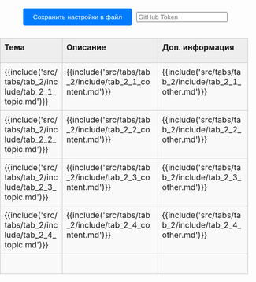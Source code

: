 <style>
:root {
    --content-max-width: 97%;
}

/* Базовые сбросы и контейнеры */
html, body {
    margin: 0;
    padding: 0;
    width: 100%;
    height: 100%;
}

.container {
    width: 100%;
    box-sizing: border-box;
    margin: 0;
    padding: 0;
}

/* Навигация (если используется) */
.nav-chapters {
    min-width: 20px;
}

/* Стили таблицы - ОБНОВЛЕНО */
.data-table {
    width: 100%;
    border-collapse: collapse;
    margin: 20px auto;
    table-layout: fixed;
}

.data-table col:nth-child(1) { width: 200px; }
.data-table col:nth-child(2) { width: 300px; }
.data-table col:nth-child(3) { width: 250px; }

/* Общие стили ячеек - ОБНОВЛЕНО */
.data-table tr {
    height: auto; /* Автоматическая высота строки */
}

.data-table td, .data-table th {
    border: 1px solid #ccc;
    position: relative;
    padding: 0;
    vertical-align: top;
    background-color: #f9f9f9; /* Фон по умолчанию для всей ячейки */
    height: auto;
}

/* Стили заголовков */
.data-table th {
    background-color: #eeeeee;
    font-weight: bold;
    height: 50px; /* Фиксированная высота для заголовков */
}

/* Контейнер содержимого ячейки - ОБНОВЛЕНО */
.data-table .cell-content {
    display: block;
    width: 100%;
    min-height: 40px;
    padding: 8px;
    box-sizing: border-box;
    background-color: transparent; /* Делаем внутренний div прозрачным */
    text-align: left;
    outline: none;
}

/* Редактируемые ячейки */
.data-table td .cell-content[contenteditable="true"] {
    background-color: #f9f9f9;
    word-wrap: break-word;
    overflow-wrap: anywhere;
}

.data-table td .cell-content[contenteditable="true"]:focus {
    background-color: #fff;
    box-shadow: 0 0 5px rgba(0,123,255,0.5);
}

/* Панель управления */
.controls {
    text-align: center;
    margin: 20px;
}

.controls button {
    margin: 5px;
    padding: 10px 20px;
    background-color: #007bff;
    color: white;
    border: none;
    border-radius: 4px;
    cursor: pointer;
}

.controls button:hover {
    background-color: #0056b3;
}

.file-input {
    margin: 10px;
}

/* Настройки таблицы */
.settings-trigger {
    position: absolute;
    top: 0;
    right: 0;
    width: 20px;
    height: 20px;
    cursor: pointer;
    z-index: 10;
    border-radius: 0 0 0 8px;
}

.settings-trigger:hover {
    background-color: rgba(0,123,255,0.1);
}

.settings-menu {
    display: none;
    position: absolute;
    top: 20px;
    right: 2px;
    background: #fff;
    border: 1px solid #ccc;
    padding: 4px;
    border-radius: 4px;
    white-space: nowrap;
    box-shadow: 0 2px 5px rgba(0,0,0,0.2);
    z-index: 100;
    font-size: 12px;
}

.show-settings .settings-menu {
    display: flex;
    gap: 8px;
    align-items: center;
}

.settings-menu label {
    display: flex;
    align-items: center;
    gap: 4px;
}

.settings-menu input[type="number"],
.settings-menu select,
.settings-menu input[type="color"] {
    width: 50px;
    font-size: 12px;
}

/* Ресайзер колонок */
.column-resizer {
    position: absolute;
    top: 0;
    right: -2px;
    width: 4px;
    height: 100%;
    cursor: col-resize;
    background: transparent;
    z-index: 5;
}

.column-resizer:hover {
    background: rgba(0,123,255,0.3);
}

/* Стили для блоков кода */
.data-table .cell-content pre {
    margin: 0;
    padding: 0px;
    background:rgb(245, 245, 245);
    border-radius: 4px;
    overflow-x: auto;
}

.data-table .cell-content code {
    font-family: Consolas, Monaco, 'Andale Mono', monospace;
    font-size: 0.9em;
}

#status {
    position: fixed;
    bottom: 20px;
    left: 50%;
    transform: translateX(-50%);
    padding: 10px 20px;
    background: rgba(0,0,0,0.7);
    color: white;
    border-radius: 5px;
    z-index: 1000;
    opacity: 1;
    transition: opacity 0.3s;
}
</style>
<div class="container">
    <div class="controls">
        <button id="saveSettingsBtn">Сохранить настройки в файл</button>
        <input type="password" id="token" placeholder="GitHub Token" />
    </div>
    <table class="data-table" id="dataTable">
        <colgroup>
            <col id="tab_2_col-0">
            <col id="tab_2_col-1">
            <col id="tab_2_col-2">
        </colgroup>
        <thead>
            <tr id="tab_2_header_row">
                <th id="tab_2_header_topic"><div class="cell-content" contenteditable="true">Тема</div></th>
                <th id="tab_2_header_content"><div class="cell-content" contenteditable="true">Описание</div></th>
                <th id="tab_2_header_other"><div class="cell-content" contenteditable="true">Доп. информация</div></th>
            </tr>
        </thead>
        <tbody>
            <tr id="tab_2_1">
                <td id="tab_2_1_topic"><div class="cell-content" contenteditable="true">{{include('src/tabs/tab_2/include/tab_2_1_topic.md')}}</div></td>
                <td id="tab_2_1_content"><div class="cell-content" contenteditable="true">{{include('src/tabs/tab_2/include/tab_2_1_content.md')}}</div></td>
                <td id="tab_2_1_other"><div class="cell-content" contenteditable="true">{{include('src/tabs/tab_2/include/tab_2_1_other.md')}}</div></td>
            </tr>
            <tr id="tab_2_2">
                <td id="tab_2_2_topic"><div class="cell-content" contenteditable="true">{{include('src/tabs/tab_2/include/tab_2_2_topic.md')}}</div></td>
                <td id="tab_2_2_content"><div class="cell-content" contenteditable="true">{{include('src/tabs/tab_2/include/tab_2_2_content.md')}}</div></td>
                <td id="tab_2_2_other"><div class="cell-content" contenteditable="true">{{include('src/tabs/tab_2/include/tab_2_2_other.md')}}</div></td>
            </tr>
            <tr id="tab_2_3">
                <td id="tab_2_3_topic"><div class="cell-content" contenteditable="true">{{include('src/tabs/tab_2/include/tab_2_3_topic.md')}}</div></td>
                <td id="tab_2_3_content"><div class="cell-content" contenteditable="true">{{include('src/tabs/tab_2/include/tab_2_3_content.md')}}</div></td>
                <td id="tab_2_3_other"><div class="cell-content" contenteditable="true">{{include('src/tabs/tab_2/include/tab_2_3_other.md')}}</div></td>
            </tr>
            <tr id="tab_2_4">
                <td id="tab_2_4_topic"><div class="cell-content" contenteditable="true">{{include('src/tabs/tab_2/include/tab_2_4_topic.md')}}</div></td>
                <td id="tab_2_4_content"><div class="cell-content" contenteditable="true">{{include('src/tabs/tab_2/include/tab_2_4_content.md')}}</div></td>
                <td id="tab_2_4_other"><div class="cell-content" contenteditable="true">{{include('src/tabs/tab_2/include/tab_2_4_other.md')}}</div></td>
            </tr>
            <tr id="tab_2_5">
                <td id="tab_2_5_topic"><div class="cell-content" contenteditable="true"></div></td>
                <td id="tab_2_5_content"><div class="cell-content" contenteditable="true"></div></td>
                <td id="tab_2_5_other"><div class="cell-content" contenteditable="true"></div></td>
            </tr>         
        </tbody>
    </table>
    <div class="status" id="tab_2_status"></div>
</div>

<script>
// Глобальные переменные
const isGitHubPages = window.location.host.includes('github.io');
const basePath = isGitHubPages ? '/snippet-stash' : '';
const currentTabId = 'tab_2'; // Идентификатор текущей вкладки
const owner = 'Jekahome';
const repo = 'snippet-stash';
const path = 'src/config/table-settings.json'; 
const branch = 'main';

// Инициализация при загрузке страницы
window.addEventListener('DOMContentLoaded', async () => {
    try {
        // 1. Инициализируем indexstore
        initIndexStore();
        
        // 2. Загружаем настройки из файла ТОЛЬКО если их нет в indexstore
        if (!window.indexstore.settings[currentTabId]) {
            console.log('Загружаем настройки из файла ТОЛЬКО если их нет в indexstore');
            await loadSettingsFromFile();
        }
        
        // 3. Применяем настройки и контент из indexstore
        initTableFromIndexStore();
        
        showFeedback("Таблица готова к работе");
    } catch (error) {
        console.error("Ошибка инициализации:", error);
        showFeedback("Ошибка загрузки таблицы", true);
    }
});

// 1. Инициализация indexstore как единого источника данных
function initIndexStore() {
    window.indexstore = window.indexstore || {
        settings: {}, // Настройки таблицы (размеры, цвета, шрифты)
        content: {}   // Содержимое ячеек
    };
    
    if (!window.indexstore.settings[currentTabId]) {
        window.indexstore.settings[currentTabId] = {};
    }
    
    if (!window.indexstore.content[currentTabId]) {
        window.indexstore.content[currentTabId] = {};
    }
}

// 2. Загрузка настроек из файла в indexstore
async function loadSettingsFromFile() {
    console.log('Loading settings from file to indexstore...');
    try {
        const response = await fetch(`${basePath}/config/table-settings.json`);
        if (!response.ok) throw new Error("Файл настроек не найден");
        
        const settingsText = await response.text();
        // Сохраняем в indexstore
        window.indexstore.settings[currentTabId] = JSON.parse(settingsText);
        console.log('Settings loaded to indexstore');
    } catch (error) {
        console.warn("Используются настройки по умолчанию:", error);
        initDefaultSettingsInIndexStore();
    }
}

// Настройки по умолчанию в indexstore
function initDefaultSettingsInIndexStore() {
    const defaultSettings = {
        columns: [
            { width: 200 },
            { width: 500 },
            { width: 50 }
        ],
        cells: {
            [`${currentTabId}_header_topic`]: {
                fontSize: "16px",
                backgroundColor: "black",
                contentType: "text",
                width: 200
            },
            [`${currentTabId}_header_content`]: {
                fontSize: "16px",
                backgroundColor: "#f0f0f0",
                contentType: "text",
                width: 300
            },
            [`${currentTabId}_header_other`]: {
                fontSize: "16px",
                backgroundColor: "#f0f0f0",
                contentType: "text",
                width: 250
            }
        }
    };
    
    window.indexstore.settings[currentTabId] = defaultSettings;
}

// 3. Инициализация таблицы из indexstore
function initTableFromIndexStore() {
    const cells = document.querySelectorAll('.data-table td, .data-table th');
    
    cells.forEach((cell) => {
        if (cell.tagName === 'TH' && !cell.querySelector('.cell-content')) {
            const contentWrapper = document.createElement('div');
            contentWrapper.className = 'cell-content';
            contentWrapper.contentEditable = true;
            contentWrapper.innerHTML = cell.innerHTML;
            cell.innerHTML = '';
            cell.appendChild(contentWrapper);
        }
        
        // Для ячеек с контентом
        if (cell.tagName === 'TD') {
            const contentWrapper = cell.querySelector('.cell-content') || cell;
            const cellId = getCellId(cell);
            
            // Восстанавливаем контент ИЗ indexstore
            if (window.indexstore.content[currentTabId]?.[cellId] !== undefined) {
                contentWrapper.innerHTML = window.indexstore.content[currentTabId][cellId];
            }
            
            // Обработчик изменений - сохраняем В indexstore
            contentWrapper.addEventListener('input', (e) => {
                updateContentInIndexStore(cellId, e.target.innerHTML);
            });
        }
        
        // Создаем меню настроек...
        setupCellSettingsMenu(cell);
    });

    // Настраиваем глобальный клик для закрытия меню
    setupGlobalClick();

    // Применяем настройки из indexstore
    applySettingsFromIndexStore();
}

// Обновление контента в indexstore
function updateContentInIndexStore(cellId, content) {
    window.indexstore.content[currentTabId][cellId] = content;
    console.log(`Content updated in indexstore for ${cellId}:`, content);
}

// Применение настроек из indexstore
function applySettingsFromIndexStore() {
    const settings = window.indexstore.settings[currentTabId];
    if (!settings) return;
    
    // Применяем настройки колонок
    if (settings.columns) {
        settings.columns.forEach((col, index) => {
            if (col.width) {
                setColumnWidth(index, col.width);
            }
        });
    }
    
    // Применяем настройки ячеек
    if (settings.cells) {
        Object.keys(settings.cells).forEach(cellId => {
            const cell = document.getElementById(cellId); // БЕЗ replace!
            if (cell) {
                applyCellSettings(cell, settings.cells[cellId]);
            } else {
                console.warn('Элемент не найден:', cellId);
            }
        });
    }
}

// Обновление настроек ячейки в indexstore
function updateCellSettingsInIndexStore(cell, newSettings) {
    const settings = window.indexstore.settings[currentTabId];
    if (!settings) return;
    
    let cellId;
    const rowId = cell.parentElement.id.replace(`${currentTabId}_`, '');
    
    if (cell.tagName === 'TH') {
        cellId = `${currentTabId}_header_${getCellType(cell.cellIndex)}`;
    } else {
        cellId = `${currentTabId}_${rowId}_${getCellType(cell.cellIndex)}`;
    }
    
    if (!settings.cells) settings.cells = {};
    settings.cells[cellId] = { ...(settings.cells[cellId] || {}), ...newSettings };
    
    console.log('Updated cell settings in indexstore:', { cellId, newSettings });
}

// Сохранение данных из indexstore
document.getElementById('saveSettingsBtn').addEventListener('click', function() {
    console.log('Saving data from indexstore...');
    
    // Обновляем контент в indexstore из DOM (на случай если что-то не синхронизировалось)
    syncContentToIndexStore();
    
    // Сохраняем данные из indexstore в файл репозитория
    saveToGitHub().then(() => {
        console.log('Data saved successfully from indexstore');
        console.log('Current indexstore:', window.indexstore);
        showFeedback("Все данные сохранены");
    }).catch(error => {
        console.error('Save error:', error);
        showFeedback("Ошибка сохранения", true);
    });
});

// Синхронизация контента в indexstore из DOM
function syncContentToIndexStore() {
    document.querySelectorAll('.data-table td').forEach(td => {
        const cellId = getCellId(td);
        const cleanContent = getCleanCellContent(cellId);
        window.indexstore.content[currentTabId][cellId] = cleanContent;
    });
}

 
// Настройка меню для ячейки
function setupCellSettingsMenu(cell) {
    const trigger = document.createElement('div');
    trigger.className = 'settings-trigger';

    const menu = document.createElement('div');
    menu.className = 'settings-menu';
    
    const isHeader = cell.tagName === 'TH';
    const columnIndex = cell.cellIndex;
    const contentWrapper = cell.querySelector('.cell-content');
    
    let menuHTML = `
        <label>F: <input type="number" class="font-size" value="14" min="8" max="24"></label>
        <label>B: <input type="color" class="bg-color" value="${rgbToHex(getComputedStyle(cell).backgroundColor) || '#f9f9f9'}"></label>
        <label>T:
            <select class="content-type">
                <option value="text">text</option>
                <option value="code">code</option>
                <option value="html">HTML</option>
            </select>
        </label>
    `;
    
    if (isHeader) {
        const currentWidth = getColumnWidth(columnIndex);
        menuHTML += `<label>W: <input type="number" class="column-width" value="${currentWidth}" min="50" max="800"></label>`;
    }
    
    menuHTML += `<label>H: <input type="number" class="row-height" placeholder="auto" min="30" max="1000"></label>`;

    menu.innerHTML = menuHTML;

    setupMenuEvents(cell, menu, contentWrapper);
    setupIconClick(cell, trigger);

    cell.appendChild(trigger);
    cell.appendChild(menu);
}

// Настройка событий меню
function setupMenuEvents(cell, menu, contentWrapper) {
    menu.addEventListener('click', e => e.stopPropagation());
    
    const fontSizeInput = menu.querySelector('.font-size');
    fontSizeInput.addEventListener('input', e => {
        const value = `${e.target.value}px`;
        contentWrapper.style.fontSize = value;
        updateCellSettingsInIndexStore(cell, { fontSize: value });
        showFeedback(`Размер шрифта изменен на ${e.target.value}px`);
    });

    const bgColorInput = menu.querySelector('.bg-color');
    bgColorInput.addEventListener('input', e => {
        cell.style.backgroundColor = e.target.value;
        if (contentWrapper) contentWrapper.style.backgroundColor = 'transparent';
        updateCellSettingsInIndexStore(cell, { backgroundColor: e.target.value });
        showFeedback(`Цвет фона изменен`);
    });

    const contentTypeSelect = menu.querySelector('.content-type');
    if (contentTypeSelect) {
        contentTypeSelect.addEventListener('change', e => {
            updateCellSettingsInIndexStore(cell, { contentType: e.target.value });
            showFeedback(`Тип контента изменен на ${e.target.value}`);
        });
    }

    const columnWidthInput = menu.querySelector('.column-width');
    if (columnWidthInput && cell.tagName === 'TH') {
        columnWidthInput.addEventListener('input', e => {
            const width = parseInt(e.target.value);
            if (width >= 50) {
                setColumnWidth(cell.cellIndex, width);
                updateColumnSettingsInIndexStore(cell.cellIndex, { width });
                showFeedback(`Ширина колонки ${cell.cellIndex + 1} изменена на ${width}px`);
            }
        });
    }

    const rowHeightInput = menu.querySelector('.row-height');
    if (rowHeightInput) {
        rowHeightInput.addEventListener('input', e => {
            const height = parseInt(e.target.value);
            const row = cell.parentElement;
            
            if (height >= 30) {
                row.style.height = `${height}px`;
                row.style.minHeight = `${height}px`;
                row.dataset.fixedHeight = "true";
                showFeedback(`Высота строки установлена ${height}px`);
            } else if (e.target.value === '') {
                row.style.height = 'auto';
                row.style.minHeight = 'auto';
                delete row.dataset.fixedHeight;
                showFeedback(`Высота строки: автоматическая`);
            }
            
            updateCellSettingsInIndexStore(cell, { rowHeight: height >= 30 ? `${height}px` : 'auto' });
        });
    }

    menu.querySelectorAll('input, select').forEach(el => {
        el.addEventListener('click', e => e.stopPropagation());
        el.addEventListener('focus', e => e.stopPropagation());
    });
}

// Настройка клика по иконке настроек
function setupIconClick(cell, trigger) {
    trigger.addEventListener('click', e => {
        e.stopPropagation();
        document.querySelectorAll('.data-table td, .data-table th').forEach(c => {
            if (c !== cell) c.classList.remove('show-settings');
        });
        cell.classList.toggle('show-settings');
    });
}

// Обновление настроек колонки В indexstore
function updateColumnSettingsInIndexStore(columnIndex, newSettings) {
    const settings = window.indexstore.settings[currentTabId];
    if (!settings) return;
    
    if (!settings.columns[columnIndex]) {
        settings.columns[columnIndex] = {};
    }
    
    settings.columns[columnIndex] = { ...settings.columns[columnIndex], ...newSettings };
    console.log('Updated column settings in indexstore:', { columnIndex, newSettings });
}

// Применение настроек к ячейке
function applyCellSettings(cell, settings) {
    const content = cell.querySelector('.cell-content') || cell;
    
    if (settings.fontSize) content.style.fontSize = settings.fontSize;
    if (settings.backgroundColor) cell.style.backgroundColor = settings.backgroundColor;
    
    if (settings.rowHeight && settings.rowHeight !== 'auto') {
        cell.parentElement.style.height = settings.rowHeight;
        cell.parentElement.dataset.fixedHeight = "true";
    }
    
    const menu = cell.querySelector('.settings-menu');
    if (menu) {
        menu.querySelector('.font-size').value = parseInt(settings.fontSize) || 14;
        if (settings.backgroundColor) {
            menu.querySelector('.bg-color').value = settings.backgroundColor;
        }
        
        const columnWidthInput = menu.querySelector('.column-width');
        if (columnWidthInput && settings.width) {
            columnWidthInput.value = settings.width;
        }
        
        const rowHeightInput = menu.querySelector('.row-height');
        if (rowHeightInput) {
            rowHeightInput.value = settings.rowHeight ? parseInt(settings.rowHeight) : '';
        }
        
        const contentTypeSelect = menu.querySelector('.content-type');
        if (contentTypeSelect && settings.contentType) {
            contentTypeSelect.value = settings.contentType;
        }
    }
}

// Утилитарные функции
function getCellId(cell) {
    const rowId = cell.parentElement.id.replace(`${currentTabId}_`, '');
    const cellType = getCellType(cell.cellIndex);
    return `${rowId}_${cellType}`;
}

function getCellType(cellIndex) {
    const types = ['topic', 'content', 'other'];
    return types[cellIndex] || cellIndex;
}

function getCleanCellContent(cellId) {
    const cell = document.getElementById(`${currentTabId}_${cellId}`);
    if (!cell) return '';
    
    const clone = cell.cloneNode(true);
    const menu = clone.querySelector('.settings-menu');
    if (menu) menu.remove();
    const trigger = clone.querySelector('.settings-trigger');
    if (trigger) trigger.remove();
    
    return clone.textContent.trim();
}

function rgbToHex(rgb) {
    if (rgb.startsWith('#')) return rgb;
    const result = /^rgba?\((\d+),\s*(\d+),\s*(\d+)(?:,\s*\d+\.?\d*)?\)$/i.exec(rgb);
    if (!result) return '#f9f9f9';
    const r = parseInt(result[1], 10).toString(16).padStart(2, '0');
    const g = parseInt(result[2], 10).toString(16).padStart(2, '0');
    const b = parseInt(result[3], 10).toString(16).padStart(2, '0');
    return `#${r}${g}${b}`.toLowerCase();
}

function getColumnWidth(columnIndex) {
    const col = document.getElementById(`${currentTabId}_col-${columnIndex}`);
    if (col && col.style.width) {
        return parseInt(col.style.width);
    }
    const defaultWidths = [200, 300, 250];
    return defaultWidths[columnIndex] || 150;
}

function setColumnWidth(columnIndex, width) {
    const col = document.getElementById(`${currentTabId}_col-${columnIndex}`);
    if (col) {
        col.style.width = `${width}px`;
    }
}

function setupGlobalClick() {
    document.addEventListener('click', (e) => {
        if (!e.target.closest('.settings-menu') && !e.target.closest('.settings-trigger')) {
            document.querySelectorAll('.data-table td, .data-table th').forEach(c => {
                c.classList.remove('show-settings');
            });
        }
    });
}

function showFeedback(message, isError = false) {
    const status = document.getElementById(`${currentTabId}_status`);
    if (status) {
        status.textContent = message;
        status.style.color = isError ? 'red' : '#28a745';
        status.style.fontWeight = 'bold';
        
        setTimeout(() => {
            status.textContent = '';
        }, 2000);
    }
}

//-------------------------------------------------------------------
 
    async function saveToGitHub() {
        // const token = prompt("Введите ваш GitHub токен:");
        const token = document.getElementById('token').value.trim();
       
        if (!token) {
            console.error("Ошибка: Заполните поля GitHub token");
            return;
        }
         
        const file_settings = JSON.stringify(window.indexstore.settings, null, 2);

        // Получаем текущий SHA файла (если он уже существует)
        const sha = await getFileSha(owner,repo,path,token);
        console.log(`sha:${sha}`);

        // Отправляем файл
        const putRes = await fetch(`https://api.github.com/repos/${owner}/${repo}/contents/${path}`,  {
            method: 'PUT',
            headers: {
                Authorization: `token ${token}`,
                Accept: "application/vnd.github.v3+json",
                "Content-Type": "application/json"
            },
            body: JSON.stringify({
                message: "Обновлено через GitHub API",
                content: btoa(unescape(encodeURIComponent(file_settings))), // base64 encode
                ...(sha ? { sha } : {}), // отправляем только если файл был,
                branch: branch
            })
        });

        if (putRes.ok) {
            console.log("Успешно сохранено!");
        } else {
            const err = await putRes.json();
            console.error("Ошибка: " + (err.message || "Неизвестная ошибка"));
        }
    }

    // GitHub требует SHA для обновления файла — это защита от конфликтов.
    async function getFileSha(owner, repo, path, token) {
        const url = `https://api.github.com/repos/${owner}/${repo}/contents/${path}`; 
        const response = await fetch(url, {
            headers: {
            Authorization: `token ${token}`,
            Accept: "application/vnd.github.v3+json"
            }
        });

        if (!response.ok) return null;

        const data = await response.json();
        return data.sha;
    }
</script>